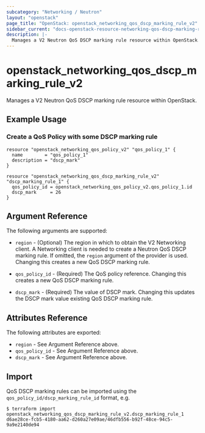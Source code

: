 ```yaml
---
subcategory: "Networking / Neutron"
layout: "openstack"
page_title: "OpenStack: openstack_networking_qos_dscp_marking_rule_v2"
sidebar_current: "docs-openstack-resource-networking-qos-dscp-marking-rule-v2"
description: |-
  Manages a V2 Neutron QoS DSCP marking rule resource within OpenStack.
---
```


# openstack\_networking\_qos\_dscp\_marking\_rule\_v2

Manages a V2 Neutron QoS DSCP marking rule resource within OpenStack.

## Example Usage

### Create a QoS Policy with some DSCP marking rule

```hcl
resource "openstack_networking_qos_policy_v2" "qos_policy_1" {
  name        = "qos_policy_1"
  description = "dscp_mark"
}

resource "openstack_networking_qos_dscp_marking_rule_v2" "dscp_marking_rule_1" {
  qos_policy_id = openstack_networking_qos_policy_v2.qos_policy_1.id
  dscp_mark     = 26
}
```

## Argument Reference

The following arguments are supported:

* `region` - (Optional) The region in which to obtain the V2 Networking client.
    A Networking client is needed to create a Neutron QoS DSCP marking rule. If omitted, the
    `region` argument of the provider is used. Changing this creates a new QoS DSCP marking rule.
    
* `qos_policy_id` - (Required) The QoS policy reference. Changing this creates a new QoS DSCP marking rule.
   
* `dscp_mark` - (Required) The value of DSCP mark. Changing this updates the DSCP mark value existing
    QoS DSCP marking rule.
    
## Attributes Reference

The following attributes are exported:

* `region` - See Argument Reference above.
* `qos_policy_id` - See Argument Reference above.
* `dscp_mark` - See Argument Reference above.

## Import

QoS DSCP marking rules can be imported using the `qos_policy_id/dscp_marking_rule_id` format, e.g.

```
$ terraform import openstack_networking_qos_dscp_marking_rule_v2.dscp_marking_rule_1 d6ae28ce-fcb5-4180-aa62-d260a27e09ae/46dfb556-b92f-48ce-94c5-9a9e2140de94
```